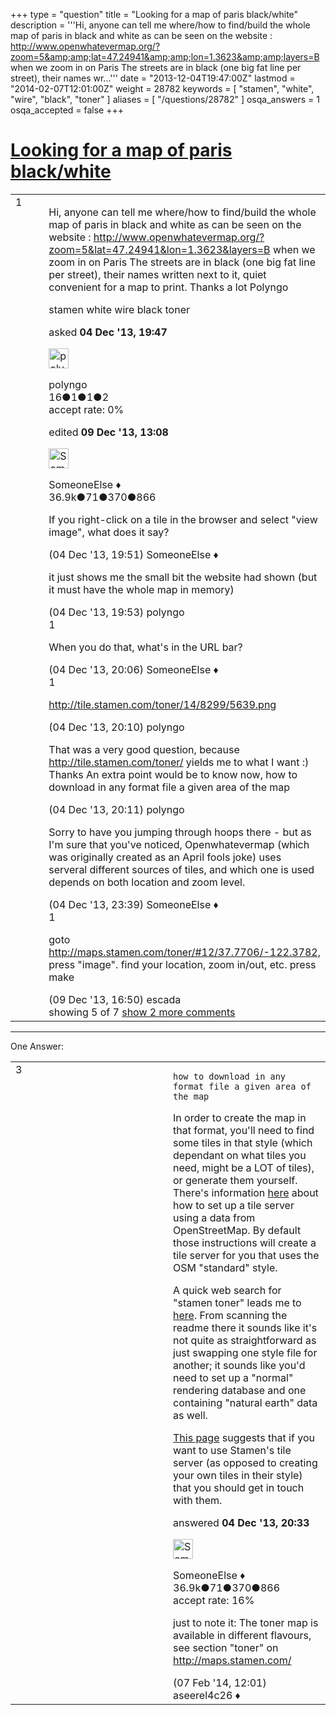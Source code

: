 +++
type = "question"
title = "Looking for a map of paris black/white"
description = '''Hi, anyone can tell me where/how to find/build the whole map of paris in black and white as can be seen on the website : http://www.openwhatevermap.org/?zoom=5&amp;amp;lat=47.24941&amp;amp;lon=1.3623&amp;amp;layers=B when we zoom in on Paris The streets are in black (one big fat line per street), their names wr...'''
date = "2013-12-04T19:47:00Z"
lastmod = "2014-02-07T12:01:00Z"
weight = 28782
keywords = [ "stamen", "white", "wire", "black", "toner" ]
aliases = [ "/questions/28782" ]
osqa_answers = 1
osqa_accepted = false
+++

<div class="headNormal">

# [Looking for a map of paris black/white](/questions/28782/looking-for-a-map-of-paris-blackwhite)

</div>

<div id="main-body">

<div id="askform">

<table id="question-table" style="width:100%;">
<colgroup>
<col style="width: 50%" />
<col style="width: 50%" />
</colgroup>
<tbody>
<tr>
<td style="width: 30px; vertical-align: top"><div class="vote-buttons">
<span id="post-28782-upvote" class="ajax-command post-vote up" rel="nofollow" title="I like this post (click again to cancel)"> </span>
<div id="post-28782-score" class="post-score" title="current number of votes">
1
</div>
<span id="post-28782-downvote" class="ajax-command post-vote down" rel="nofollow" title="I dont like this post (click again to cancel)"> </span> <span id="favorite-mark" class="ajax-command favorite-mark" rel="nofollow" title="mark/unmark this question as favorite (click again to cancel)"> </span>
<div id="favorite-count" class="favorite-count">
&#10;</div>
</div></td>
<td><div id="item-right">
<div class="question-body">
<p>Hi, anyone can tell me where/how to find/build the whole map of paris in black and white as can be seen on the website : <a href="http://www.openwhatevermap.org/?zoom=5&amp;lat=47.24941&amp;lon=1.3623&amp;layers=B">http://www.openwhatevermap.org/?zoom=5&amp;lat=47.24941&amp;lon=1.3623&amp;layers=B</a> when we zoom in on Paris The streets are in black (one big fat line per street), their names written next to it, quiet convenient for a map to print. Thanks a lot Polyngo</p>
</div>
<div id="question-tags" class="tags-container tags">
<span class="post-tag tag-link-stamen" rel="tag" title="see questions tagged &#39;stamen&#39;">stamen</span> <span class="post-tag tag-link-white" rel="tag" title="see questions tagged &#39;white&#39;">white</span> <span class="post-tag tag-link-wire" rel="tag" title="see questions tagged &#39;wire&#39;">wire</span> <span class="post-tag tag-link-black" rel="tag" title="see questions tagged &#39;black&#39;">black</span> <span class="post-tag tag-link-toner" rel="tag" title="see questions tagged &#39;toner&#39;">toner</span>
</div>
<div id="question-controls" class="post-controls">
&#10;</div>
<div class="post-update-info-container">
<div class="post-update-info post-update-info-user">
<p>asked <strong>04 Dec '13, 19:47</strong></p>
<img src="https://secure.gravatar.com/avatar/a05a0c2a713aca64bc7ec7252749d332?s=32&amp;d=identicon&amp;r=g" class="gravatar" width="32" height="32" alt="polyngo&#39;s gravatar image" />
<p><span>polyngo</span><br />
<span class="score" title="16 reputation points">16</span><span title="1 badges"><span class="badge1">●</span><span class="badgecount">1</span></span><span title="1 badges"><span class="silver">●</span><span class="badgecount">1</span></span><span title="2 badges"><span class="bronze">●</span><span class="badgecount">2</span></span><br />
<span class="accept_rate" title="Rate of the user&#39;s accepted answers">accept rate:</span> <span title="polyngo has no accepted answers">0%</span></p>
</div>
<div class="post-update-info post-update-info-edited">
<p><span> edited <strong>09 Dec '13, 13:08</strong> </span></p>
<img src="https://secure.gravatar.com/avatar/0bf1aa22f7f5e045b0eb8beb79fe7907?s=32&amp;d=identicon&amp;r=g" class="gravatar" width="32" height="32" alt="SomeoneElse&#39;s gravatar image" />
<p><span>SomeoneElse ♦</span><br />
<span class="score" title="36866 reputation points"><span>36.9k</span></span><span title="71 badges"><span class="badge1">●</span><span class="badgecount">71</span></span><span title="370 badges"><span class="silver">●</span><span class="badgecount">370</span></span><span title="866 badges"><span class="bronze">●</span><span class="badgecount">866</span></span></p>
</div>
</div>
<div id="comments-container-28782" class="comments-container">
<span id="28783"></span>
<div id="comment-28783" class="comment">
<div id="post-28783-score" class="comment-score">
&#10;</div>
<div class="comment-text">
<p>If you right-click on a tile in the browser and select "view image", what does it say?</p>
</div>
<div id="comment-28783-info" class="comment-info">
<span class="comment-age">(04 Dec '13, 19:51)</span> <span class="comment-user userinfo">SomeoneElse ♦</span>
</div>
</div>
<span id="28785"></span>
<div id="comment-28785" class="comment">
<div id="post-28785-score" class="comment-score">
&#10;</div>
<div class="comment-text">
<p>it just shows me the small bit the website had shown (but it must have the whole map in memory)</p>
</div>
<div id="comment-28785-info" class="comment-info">
<span class="comment-age">(04 Dec '13, 19:53)</span> <span class="comment-user userinfo">polyngo</span>
</div>
</div>
<span id="28787"></span>
<div id="comment-28787" class="comment">
<div id="post-28787-score" class="comment-score">
1
</div>
<div class="comment-text">
<p>When you do that, what's in the URL bar?</p>
</div>
<div id="comment-28787-info" class="comment-info">
<span class="comment-age">(04 Dec '13, 20:06)</span> <span class="comment-user userinfo">SomeoneElse ♦</span>
</div>
</div>
<span id="28788"></span>
<div id="comment-28788" class="comment">
<div id="post-28788-score" class="comment-score">
1
</div>
<div class="comment-text">
<p><a href="http://tile.stamen.com/toner/14/8299/5639.png">http://tile.stamen.com/toner/14/8299/5639.png</a></p>
</div>
<div id="comment-28788-info" class="comment-info">
<span class="comment-age">(04 Dec '13, 20:10)</span> <span class="comment-user userinfo">polyngo</span>
</div>
</div>
<span id="28789"></span>
<div id="comment-28789" class="comment not_top_scorer">
<div id="post-28789-score" class="comment-score">
&#10;</div>
<div class="comment-text">
<p>That was a very good question, because <a href="http://tile.stamen.com/toner/">http://tile.stamen.com/toner/</a> yields me to what I want :) Thanks An extra point would be to know now, how to download in any format file a given area of the map</p>
</div>
<div id="comment-28789-info" class="comment-info">
<span class="comment-age">(04 Dec '13, 20:11)</span> <span class="comment-user userinfo">polyngo</span>
</div>
</div>
<span id="28793"></span>
<div id="comment-28793" class="comment not_top_scorer">
<div id="post-28793-score" class="comment-score">
&#10;</div>
<div class="comment-text">
<p>Sorry to have you jumping through hoops there - but as I'm sure that you've noticed, Openwhatevermap (which was originally created as an April fools joke) uses serveral different sources of tiles, and which one is used depends on both location and zoom level.</p>
</div>
<div id="comment-28793-info" class="comment-info">
<span class="comment-age">(04 Dec '13, 23:39)</span> <span class="comment-user userinfo">SomeoneElse ♦</span>
</div>
</div>
<span id="28926"></span>
<div id="comment-28926" class="comment">
<div id="post-28926-score" class="comment-score">
1
</div>
<div class="comment-text">
<p>goto <a href="http://maps.stamen.com/toner/#12/37.7706/-122.3782,">http://maps.stamen.com/toner/#12/37.7706/-122.3782,</a> press "image". find your location, zoom in/out, etc. press make</p>
</div>
<div id="comment-28926-info" class="comment-info">
<span class="comment-age">(09 Dec '13, 16:50)</span> <span class="comment-user userinfo">escada</span>
</div>
</div>
</div>
<div id="comment-tools-28782" class="comment-tools">
<span class="comments-showing"> showing 5 of 7 </span> <a href="#" class="show-all-comments-link">show 2 more comments</a>
</div>
<div class="clear">
&#10;</div>
<div id="comment-28782-form-container" class="comment-form-container">
&#10;</div>
<div class="clear">
&#10;</div>
</div></td>
</tr>
</tbody>
</table>

------------------------------------------------------------------------

<div class="tabBar">

<span id="sort-top"></span>

<div class="headQuestions">

One Answer:

</div>

</div>

<span id="28790"></span>

<div id="answer-container-28790" class="answer">

<table style="width:100%;">
<colgroup>
<col style="width: 50%" />
<col style="width: 50%" />
</colgroup>
<tbody>
<tr>
<td style="width: 30px; vertical-align: top"><div class="vote-buttons">
<span id="post-28790-upvote" class="ajax-command post-vote up" rel="nofollow" title="I like this post (click again to cancel)"> </span>
<div id="post-28790-score" class="post-score" title="current number of votes">
3
</div>
<span id="post-28790-downvote" class="ajax-command post-vote down" rel="nofollow" title="I dont like this post (click again to cancel)"> </span>
</div></td>
<td><div class="item-right">
<div class="answer-body">
<pre><code>how to download in any format file a given area of the map</code></pre>
<p>In order to create the map in that format, you'll need to find some tiles in that style (which dependant on what tiles you need, might be a LOT of tiles), or generate them yourself. There's information <a href="http://switch2osm.org/serving-tiles/manually-building-a-tile-server-12-04/">here</a> about how to set up a tile server using a data from OpenStreetMap. By default those instructions will create a tile server for you that uses the OSM "standard" style.<br />
</p>
<p>A quick web search for "stamen toner" leads me to <a href="https://github.com/Citytracking/toner">here</a>. From scanning the readme there it sounds like it's not quite as straightforward as just swapping one style file for another; it sounds like you'd need to set up a "normal" rendering database and one containing "natural earth" data as well.</p>
<p><a href="http://content.stamen.com/dotspotting_toner_cartography_available_for_download">This page</a> suggests that if you want to use Stamen's tile server (as opposed to creating your own tiles in their style) that you should get in touch with them.</p>
</div>
<div class="answer-controls post-controls">
&#10;</div>
<div class="post-update-info-container">
<div class="post-update-info post-update-info-user">
<p>answered <strong>04 Dec '13, 20:33</strong></p>
<img src="https://secure.gravatar.com/avatar/0bf1aa22f7f5e045b0eb8beb79fe7907?s=32&amp;d=identicon&amp;r=g" class="gravatar" width="32" height="32" alt="SomeoneElse&#39;s gravatar image" />
<p><span>SomeoneElse ♦</span><br />
<span class="score" title="36866 reputation points"><span>36.9k</span></span><span title="71 badges"><span class="badge1">●</span><span class="badgecount">71</span></span><span title="370 badges"><span class="silver">●</span><span class="badgecount">370</span></span><span title="866 badges"><span class="bronze">●</span><span class="badgecount">866</span></span><br />
<span class="accept_rate" title="Rate of the user&#39;s accepted answers">accept rate:</span> <span title="SomeoneElse has 228 accepted answers">16%</span> </br></p>
</div>
</div>
<div id="comments-container-28790" class="comments-container">
<span id="30532"></span>
<div id="comment-30532" class="comment">
<div id="post-30532-score" class="comment-score">
&#10;</div>
<div class="comment-text">
<p>just to note it: The toner map is available in different flavours, see section "toner" on <a href="http://maps.stamen.com/">http://maps.stamen.com/</a></p>
</div>
<div id="comment-30532-info" class="comment-info">
<span class="comment-age">(07 Feb '14, 12:01)</span> <span class="comment-user userinfo">aseerel4c26 ♦</span>
</div>
</div>
</div>
<div id="comment-tools-28790" class="comment-tools">
&#10;</div>
<div class="clear">
&#10;</div>
<div id="comment-28790-form-container" class="comment-form-container">
&#10;</div>
<div class="clear">
&#10;</div>
</div></td>
</tr>
</tbody>
</table>

</div>

<div class="paginator-container-left">

</div>

</div>

</div>

